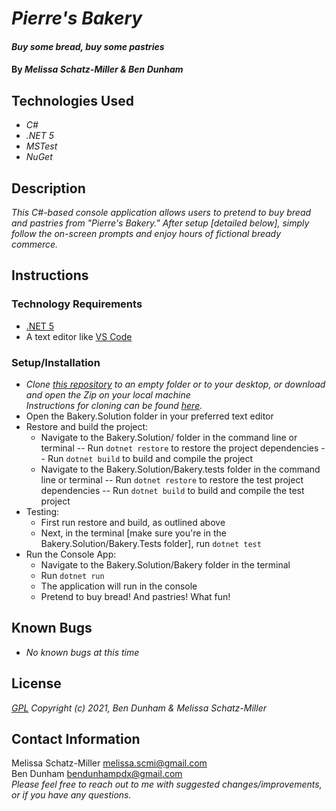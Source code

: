 # _Pierre's Bakery_

#### _Buy some bread, buy some pastries_

#### By _**Melissa Schatz-Miller & Ben Dunham**_

## Technologies Used

* _C#_
* _.NET 5_
* _MSTest_
* _NuGet_

## Description

_This C#-based console application allows users to pretend to buy bread and pastries from "Pierre's Bakery." After setup [detailed below], simply follow the on-screen prompts and enjoy hours of fictional bready commerce._

## Instructions

### Technology Requirements

* [.NET 5](https://dotnet.microsoft.com/download/dotnet/5.0)
* A text editor like [VS Code](https://code.visualstudio.com/)

### Setup/Installation

* _Clone [this repository](https://github.com/tigertiger/Pierres-Bakery) to an empty folder or to your desktop, or download and open the Zip on your local machine  
Instructions for cloning can be found [here](https://docs.github.com/en/github/creating-cloning-and-archiving-repositories/cloning-a-repository-from-github/cloning-a-repository)._
* Open the Bakery.Solution folder in your preferred text editor
* Restore and build the project:
  - Navigate to the Bakery.Solution/ folder in the command line or terminal 
    -- Run ```dotnet restore``` to restore the project dependencies
    -- Run ```dotnet build``` to build and compile the project
  - Navigate to the Bakery.Solution/Bakery.tests folder in the command line or terminal 
    -- Run ```dotnet restore``` to restore the test project dependencies
    -- Run  ```dotnet build``` to build and compile the test project
* Testing:
  - First run restore and build, as outlined above
  - Next, in the terminal [make sure you're in the Bakery.Solution/Bakery.Tests folder], run ```dotnet test```
* Run the Console App:
  - Navigate to the Bakery.Solution/Bakery folder in the terminal
  - Run ```dotnet run``` 
  - The application will run in the console
  - Pretend to buy bread! And pastries! What fun!


## Known Bugs

* _No known bugs at this time_

## License

_[GPL](https://opensource.org/licenses/gpl-license)_
_Copyright (c) 2021, Ben Dunham & Melissa Schatz-Miller_

## Contact Information

Melissa Schatz-Miller <melissa.scmi@gmail.com>  
Ben Dunham <bendunhampdx@gmail.com>  
_Please feel free to reach out to me with suggested changes/improvements, or if you have any questions._